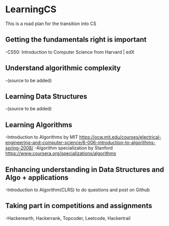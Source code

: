 # LearningCS
This is a road plan for the transition into CS

## Getting the fundamentals right is important
-CS50: Introduction to Computer Science from Harvard | edX

## Understand algorithmic complexity
-(source to be added)

## Learning Data Structures
-(source to be added)

## Learning Algorithms
-Introduction to Algorithms by MIT
https://ocw.mit.edu/courses/electrical-engineering-and-computer-science/6-006-introduction-to-algorithms-spring-2008/
-Algorithm specialization by Stanford
https://www.coursera.org/specializations/algorithms

## Enhancing understanding in Data Structures and Algo + applications
-Introduction to Algorithm(CLRS)
to do questions and post on Github

## Taking part in competitions and assignments
-Hackerearth, Hackerrank, Topcoder, Leetcode, Hackertrail
